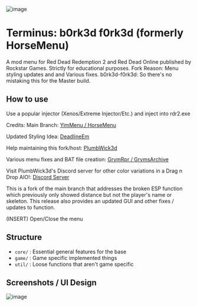 ![image](https://i.ibb.co/BKcR3Bfb/Git-Hub-Ban.png)
# Terminus: b0rk3d f0rk3d (formerly HorseMenu)

A mod menu for Red Dead Redemption 2 and Red Dead Online published by Rockstar Games. Strictly for educational purposes.
Fork
Reason: Menu styling updates and and Various fixes.
b0rk3d-f0rk3d: So there's no mistaking this for the Master build.

## How to use
Use a popular injector (Xenos/Extreme Injector/Etc.) and inject into rdr2.exe

Credits:
Main Branch:
[YimMenu / HorseMenu](https://github.com/YimMenu/HorseMenu)

Updated Styling Idea:
[DeadlineEm](https://github.com/Deadlineem)

Help maintaining this fork/host:
[PlumbWick3d](https://github.com/plumbwick3d/HorseMenu)

Various menu fixes and BAT file creation:
[GrymRpr / GrymsArchive](https://github.com/GrymRpr/HorseMenu)

Visit PlumbWick3d's Discord server for other color variations in a Drag n Drop AIO!:
[Discord Server](https://discord.gg/Bzjtda42)

This is a fork of the main branch that addresses the broken ESP function which previously only showed distance but not the player's name or skeleton. This release also provides an updated GUI and other fixes / updates to function.

(INSERT) Open/Close the menu

## Structure

- `core/` : Essential general features for the base
- `game/` : Game specific implemented things
- `util/` : Loose functions that aren't game specific

## Screenshots / UI Design

![image](https://i.ibb.co/xKWsY4RF/Clear-Blue-Core.png)